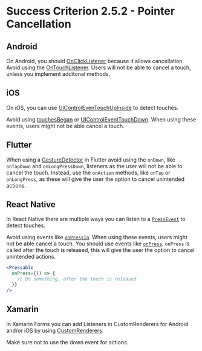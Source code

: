 # Success Criterion 2.5.2 - Pointer Cancellation

## Android

On Android, you should [OnClickListener](https://developer.android.com/reference/android/view/View.OnClickListener) because it allows cancellation. Avoid using the [OnTouchListener](https://developer.android.com/reference/android/view/View.OnTouchListener). Users will not be able to cancel a touch, unless you implement additonal methods.

## iOS

On iOS, you can use [UIControlEvenTouchUpInside](https://developer.apple.com/documentation/uikit/uicontrolevents/uicontroleventtouchupinside) to detect touches.

 Avoid using [touchesBegan](https://developer.apple.com/documentation/uikit/uiresponder/1621142-touchesbegan) or [UIControlEventTouchDown](https://developer.apple.com/documentation/uikit/uicontrolevents/uicontroleventtouchdown). When using these events, users might not be able cancel a touch.

## Flutter

When using a [GestureDetector](https://api.flutter.dev/flutter/widgets/GestureDetector-class.html) in Flutter avoid using the `onDown`, like `onTapDown` and `onLongPressDown`, listeners as the user will not be able to cancel the touch. Instead, use the `onAction` methods, like `onTap` or `onLongPress`, as these will give the user the option to cancel unintended actions.

## React Native

In React Native there are multiple ways you can listen to a [`PressEvent`](https://reactnative.dev/docs/pressevent) to detect touches.

Avoid using events like [`onPressIn`](https://reactnative.dev/docs/pressable#onpressin). When using these events, users might not be able cancel a touch. You should use events like [`onPress`](https://reactnative.dev/docs/pressable#onpressin). `onPress` is called after the touch is released, this will give the user the option to cancel unintended actions.

```jsx
<Pressable
  onPress={() => {
    // Do something, after the touch is released
  }}
/>
```

## Xamarin

In Xamarin Forms you can add Listeners in CustomRenderers for Android and/or iOS by using [CustomRenderers](https://docs.microsoft.com/en-us/xamarin/xamarin-forms/app-fundamentals/custom-renderer/).

Make sure not to use the down event for actions.

